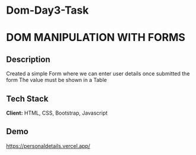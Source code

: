 # Dom-Day3-Task

# DOM MANIPULATION WITH FORMS




## Description
Created a simple Form where we can enter user details once submitted the form The value must be shown in a Table 
## Tech Stack

**Client:** HTML, CSS, Bootstrap, Javascript




## Demo

https://personaldetails.vercel.app/



